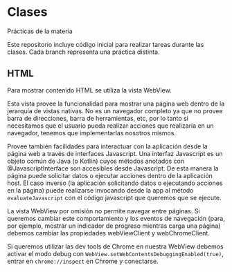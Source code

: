 # Clases
Prácticas de la materia

Este repositorio incluye código inicial para realizar tareas durante las clases. Cada branch representa una práctica distinta.

## HTML

Para mostrar contenido HTML se utiliza la vista WebView.

Esta vista provee la funcionalidad para mostrar una página web dentro de la jerarquía de vistas nativas.
No es un navegador completo ya que no provee barra de direcciones, barra de herramientas, etc, por lo tanto
si necesitamos que el usuario pueda realizar acciones que realizaría en un navegador, tenemos que
implementarlas nosotros mismos.

Provee también facilidades para interactuar con la aplicación desde la página web a través de interfaces
Javascript.
Una interfaz Javascript es un objeto común de Java (o Kotlin) cuyos métodos anotados con @JavascriptInterface
son accesibles desde Javascript. De esta manera la página puede solicitar datos o ejecutar acciones dentro
de la aplicación host.
El caso inverso (la aplicación solicitando datos o ejecutando acciones en la página) puede realizarse
invocando desde la app al método `evaluateJavascript` con el código javascript que queremos que se ejecute.

La vista WebView por omisión no permite navegar entre páginas. Si queremos cambiar este comportamiento
y los eventos de navegación (para, por ejemplo, mostrar un indicador de progreso mientras carga una página)
debemos cambiar las propiedades webViewClient y webChromeClient.

Si queremos utilizar las dev tools de Chrome en nuestra WebView debemos activar el modo debug con
`WebView.setWebContentsDebuggingEnabled(true)`, entrar en `chrome://inspect` en Chrome y conectarse.
